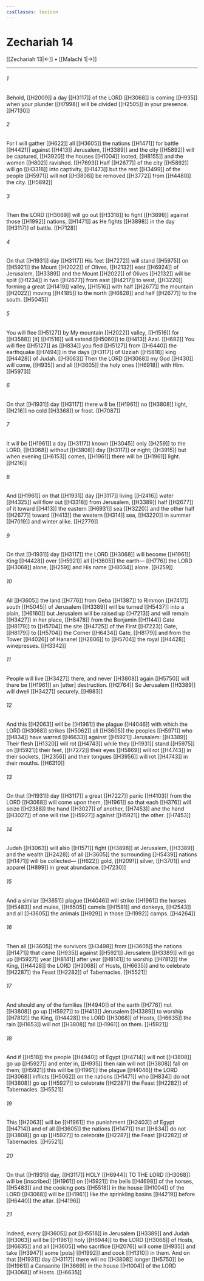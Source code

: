 ```yaml
---
cssClasses: lexicon
---
```


# Zechariah 14

[[Zechariah 13|←]] • [[Malachi 1|→]]

---

###### 1
Behold, [[H2009]] a day [[H3117]] of the LORD [[H3068]] is coming [[H935]] when your plunder [[H7998]] will be divided [[H2505]] in your presence. [[H7130]]

###### 2
For I will gather [[H622]] all [[H3605]] the nations [[H1471]] for battle [[H4421]] against [[H413]] Jerusalem, [[H3389]] and the city [[H5892]] will be captured, [[H3920]] the houses [[H1004]] looted, [[H8155]] and the women [[H802]] ravished. [[H7693]] Half [[H2677]] of the city [[H5892]] will go [[H3318]] into captivity, [[H1473]] but the rest [[H3499]] of the people [[H5971]] will not [[H3808]] be removed [[H3772]] from [[H4480]] the city. [[H5892]]

###### 3
Then the LORD [[H3069]] will go out [[H3318]] to fight [[H3898]] against those [[H1992]] nations, [[H1471]] as He fights [[H3898]] in the day [[H3117]] of battle. [[H7128]]

###### 4
On that [[H1931]] day [[H3117]] His feet [[H7272]] will stand [[H5975]] on [[H5921]] the Mount [[H2022]] of Olives, [[H2132]] east [[H6924]] of Jerusalem, [[H3389]] and the Mount [[H2022]] of Olives [[H2132]] will be split [[H1234]] in two [[H2677]] from east [[H4217]] to west, [[H3220]] forming a great [[H1419]] valley, [[H1516]] with half [[H2677]] the mountain [[H2022]] moving [[H4185]] to the north [[H6828]] and half [[H2677]] to the south. [[H5045]]

###### 5
You will flee [[H5127]] by My mountain [[H2022]] valley, [[H1516]] for [[H3588]] [it] [[H1516]] will extend [[H5060]] to [[H413]] Azal. [[H682]] You will flee [[H5127]] as [[H834]] you fled [[H5127]] from [[H6440]] the earthquake [[H7494]] in the days [[H3117]] of Uzziah [[H5818]] king [[H4428]] of Judah. [[H3063]] Then the LORD [[H3068]] my God [[H430]] will come, [[H935]] and all [[H3605]] the holy ones [[H6918]] with Him. [[H5973]]

###### 6
On that [[H1931]] day [[H3117]] there will be [[H1961]] no [[H3808]] light, [[H216]] no cold [[H3368]] or frost. [[H7087]]

###### 7
It will be [[H1961]] a day [[H3117]] known [[H3045]] only [[H259]] to the LORD, [[H3068]] without [[H3808]] day [[H3117]] or night; [[H3915]] but when evening [[H6153]] comes, [[H1961]] there will be [[H1961]] light. [[H216]]

###### 8
And [[H1961]] on that [[H1931]] day [[H3117]] living [[H2416]] water [[H4325]] will flow out [[H3318]] from Jerusalem, [[H3389]] half [[H2677]] of it toward [[H413]] the eastern [[H6931]] sea [[H3220]] and the other half [[H2677]] toward [[H413]] the western [[H314]] sea, [[H3220]] in summer [[H7019]] and winter alike. [[H2779]]

###### 9
On that [[H1931]] day [[H3117]] the LORD [[H3068]] will become [[H1961]] King [[H4428]] over [[H5921]] all [[H3605]] the earth— [[H776]] the LORD [[H3068]] alone, [[H259]] and His name [[H8034]] alone. [[H259]]

###### 10
All [[H3605]] the land [[H776]] from Geba [[H1387]] to Rimmon [[H7417]] south [[H5045]] of Jerusalem [[H3389]] will be turned [[H5437]] into a plain, [[H6160]] but Jerusalem will be raised up [[H7213]] and will remain [[H3427]] in her place, [[H8478]] from the Benjamin [[H1144]] Gate [[H8179]] to [[H5704]] the site [[H4725]] of the First [[H7223]] Gate, [[H8179]] to [[H5704]] the Corner [[H6434]] Gate, [[H8179]] and from the Tower [[H4026]] of Hananel [[H2606]] to [[H5704]] the royal [[H4428]] winepresses. [[H3342]]

###### 11
People will live [[H3427]] there,  and never [[H3808]] again [[H5750]] will there be [[H1961]] an [utter] destruction. [[H2764]] So Jerusalem [[H3389]] will dwell [[H3427]] securely. [[H983]]

###### 12
And this [[H2063]] will be [[H1961]] the plague [[H4046]] with which the LORD [[H3068]] strikes [[H5062]] all [[H3605]] the peoples [[H5971]] who [[H834]] have warred [[H6633]] against [[H5921]] Jerusalem: [[H3389]] Their flesh [[H1320]] will rot [[H4743]] while they [[H1931]] stand [[H5975]] on [[H5921]] their feet, [[H7272]] their eyes [[H5869]] will rot [[H4743]] in their sockets, [[H2356]] and their tongues [[H3956]] will rot [[H4743]] in their mouths. [[H6310]]

###### 13
On that [[H1931]] day [[H3117]] a great [[H7227]] panic [[H4103]] from the LORD [[H3068]] will come upon them, [[H1961]] so that each [[H376]] will seize [[H2388]] the hand [[H3027]] of another, [[H7453]] and the hand [[H3027]] of one will rise [[H5927]] against [[H5921]] the other. [[H7453]]

###### 14
Judah [[H3063]] will also [[H1571]] fight [[H3898]] at Jerusalem, [[H3389]] and the wealth [[H2428]] of all [[H3605]] the surrounding [[H5439]] nations [[H1471]] will be collected— [[H622]] gold, [[H2091]] silver, [[H3701]] and apparel [[H899]] in great abundance. [[H7230]]

###### 15
And a similar [[H3651]] plague [[H4046]] will strike [[H1961]] the horses [[H5483]] and mules, [[H6505]] camels [[H1581]] and donkeys, [[H2543]] and all [[H3605]] the animals [[H929]] in those [[H1992]] camps. [[H4264]]

###### 16
Then all [[H3605]] the survivors [[H3498]] from [[H3605]] the nations [[H1471]] that came [[H935]] against [[H5921]] Jerusalem [[H3389]] will go up [[H5927]] year [[H8141]] after year [[H8141]] to worship [[H7812]] the King, [[H4428]] the LORD [[H3068]] of Hosts, [[H6635]] and to celebrate [[H2287]] the Feast [[H2282]] of Tabernacles. [[H5521]]

###### 17
And should any of the families [[H4940]] of the earth [[H776]] not [[H3808]] go up [[H5927]] to [[H413]] Jerusalem [[H3389]] to worship [[H7812]] the King, [[H4428]] the LORD [[H3068]] of Hosts, [[H6635]] the rain [[H1653]] will not [[H3808]] fall [[H1961]] on them. [[H5921]]

###### 18
And if [[H518]] the people [[H4940]] of Egypt [[H4714]] will not [[H3808]] go up [[H5927]] and enter in, [[H935]] then rain will not [[H3808]] fall on them; [[H5921]] this will be [[H1961]] the plague [[H4046]] the LORD [[H3068]] inflicts [[H5062]] on the nations [[H1471]] who [[H834]] do not [[H3808]] go up [[H5927]] to celebrate [[H2287]] the Feast [[H2282]] of Tabernacles. [[H5521]]

###### 19
This [[H2063]] will be [[H1961]] the punishment [[H2403]] of Egypt [[H4714]] and of all [[H3605]] the nations [[H1471]] that [[H834]] do not [[H3808]] go up [[H5927]] to celebrate [[H2287]] the Feast [[H2282]] of Tabernacles. [[H5521]]

###### 20
On that [[H1931]] day, [[H3117]] HOLY [[H6944]] TO THE LORD [[H3068]] will be [inscribed] [[H1961]] on [[H5921]] the bells [[H4698]] of the horses, [[H5483]] and the cooking pots [[H5518]] in the house [[H1004]] of the LORD [[H3068]] will be [[H1961]] like the sprinkling basins [[H4219]] before [[H6440]] the altar. [[H4196]]

###### 21
Indeed, every [[H3605]] pot [[H5518]] in Jerusalem [[H3389]] and Judah [[H3063]] will be [[H1961]] holy [[H6944]] to the LORD [[H3068]] of Hosts, [[H6635]] and all [[H3605]] who sacrifice [[H2076]] will come [[H935]] and take [[H3947]] some [pots] [[H1992]] and cook [[H1310]] in them.  And on that [[H1931]] day [[H3117]] there will no [[H3808]] longer [[H5750]] be [[H1961]] a Canaanite [[H3669]] in the house [[H1004]] of the LORD [[H3068]] of Hosts. [[H6635]]


